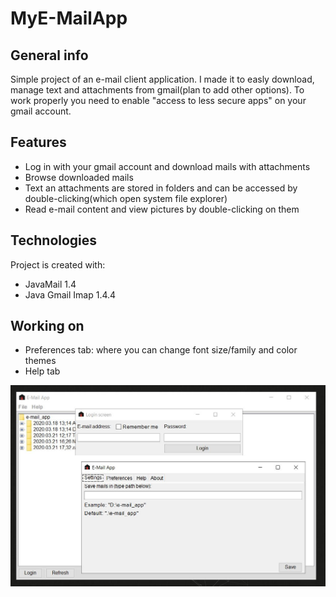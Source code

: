 # MyE-MailApp

## General info
Simple project of an e-mail client application. I made it to easly download, manage text and attachments from gmail(plan to add other options). To work properly you need to enable "access to less secure apps" on your gmail account.

## Features
* Log in with your gmail account and download mails with attachments
* Browse downloaded mails
* Text an attachments are stored in folders and can be accessed by double-clicking(which open system file explorer)
* Read e-mail content and view pictures by double-clicking on them

## Technologies
Project is created with:
* JavaMail 1.4
* Java Gmail Imap 1.4.4

## Working on
* Preferences tab: where you can change font size/family and color themes
* Help tab

![App preview](https://github.com/Jakub19/MyE-MailApp/blob/master/appScreen.JPG?raw=true)
